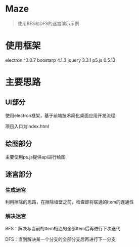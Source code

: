 # Maze

> 使用BFS和DFS的迷宫演示示例

# 使用框架
electron ^3.0.7
boostarp 4.1.3
jquery 3.3.1
p5.js 0.5.13

# 主要思路

## UI部分

使用electron框架，基于前端技术简化桌面应用开发流程

项目入口为index.html

## 绘图部分

主要使用ps.js提供api进行绘图

## 迷宫部分

### 生成迷宫

利用擦除的思路，在擦除墙壁之前，检查即将联通的Item的连通性

### 解决迷宫

BFS：解决与当前的Item相连的全部Item后再进行下次迭代

DFS：直到解决某一个分支的全部分支后再进行下一分支